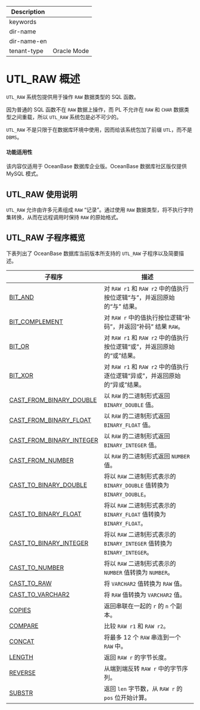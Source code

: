 | Description   |                 |
|---------------|-----------------|
| keywords      |                 |
| dir-name      |                 |
| dir-name-en   |                 |
| tenant-type   | Oracle Mode     |

# UTL_RAW 概述 

`UTL_RAW` 系统包提供用于操作 `RAW` 数据类型的 SQL 函数。

因为普通的 SQL 函数不在 `RAW` 数据上操作，而 PL 不允许在 `RAW` 和 `CHAR` 数据类型之间重载，所以 `UTL_RAW` 系统包是必不可少的。

`UTL_RAW` 不是只限于在数据库环境中使用，因而给该系统包加了前缀 `UTL`，而不是 `DBMS`。

  <main id="notice" >
    <h4>功能适用性</h4>
    <p>该内容仅适用于 OceanBase 数据库企业版。OceanBase 数据库社区版仅提供 MySQL 模式。</p>
  </main>

## UTL_RAW 使用说明 

`UTL_RAW` 允许由许多元素组成 `RAW` “记录”。通过使用 `RAW` 数据类型，将不执行字符集转换，从而在远程调用时保持 `RAW` 的原始格式。

## UTL_RAW 子程序概览 

下表列出了 OceanBase 数据库当前版本所支持的 `UTL_RAW` 子程序以及简要描述。


|                       **子程序**             |                **描述**                       |
|--------------------------------------------|---------------------------------------------------|
| [BIT_AND](../27000.utl-raw-oracle/200.bit-and-oracle.md)                 | 对 `RAW r1` 和 `RAW r2` 中的值执行按位逻辑“与”，并返回原始的“与” 结果。   |
| [BIT_COMPLEMENT](../27000.utl-raw-oracle/300.bit-complement-oracle.md)   | 对 `RAW r` 中的值执行按位逻辑“补码”，并返回“补码” 结果 `RAW`。            |
| [BIT_OR](../27000.utl-raw-oracle/400.bit-or-oracle.md)            | 对 `RAW r1` 和 `RAW r2` 中的值执行按位逻辑“或”，并返回原始的“或”结果。   |
| [BIT_XOR](../27000.utl-raw-oracle/500.bit-xor-oracle.md)          | 对 `RAW r1` 和 `RAW r2` 中的值执行逐位逻辑“异或”，并返回原始的“异或”结果。 |
| [CAST_FROM_BINARY_DOUBLE](../27000.utl-raw-oracle/600.cast-from-binary-double-oracle.md) | 以 `RAW` 的二进制形式返回 `BINARY_DOUBLE` 值。 |
| [CAST_FROM_BINARY_FLOAT](../27000.utl-raw-oracle/700.cast-from-binary-float-oracle.md)   | 以 `RAW` 的二进制形式返回 `BINARY_FLOAT` 值。  |
| [CAST_FROM_BINARY_INTEGER](../27000.utl-raw-oracle/800.cast-from-binary-integer-oracle.md) | 以 `RAW` 的二进制形式返回 `BINARY_INTEGER` 值。 |
| [CAST_FROM_NUMBER](../27000.utl-raw-oracle/900.cast-from-number-oracle.md)               | 以 `RAW` 的二进制形式返回 `NUMBER` 值。 |
| [CAST_TO_BINARY_DOUBLE](../27000.utl-raw-oracle/1000.cast-to-binary-double-oracle.md)    | 将以 `RAW` 二进制形式表示的 `BINARY_DOUBLE` 值转换为 `BINARY_DOUBLE`。  |
| [CAST_TO_BINARY_FLOAT](../27000.utl-raw-oracle/1100.cast-to-binary-float-oracle.md)      | 将以 `RAW` 二进制形式表示的 `BINARY_FLOAT` 值转换为 `BINARY_FLOAT`。    |
| [CAST_TO_BINARY_INTEGER](../27000.utl-raw-oracle/1200.cast-to-binary-integer-oracle.md)  | 将以 `RAW` 二进制形式表示的 `BINARY_INTEGER` 值转换为 `BINARY_INTEGER`。|
| [CAST_TO_NUMBER](../27000.utl-raw-oracle/1300.cast-to-number-oracle.md)        | 将以 `RAW` 二进制形式表示的 `NUMBER` 值转换为 `NUMBER`。  |
| [CAST_TO_RAW](../27000.utl-raw-oracle/1400.cast-to-raw-oracle.md)           | 将 `VARCHAR2` 值转换为 `RAW` 值。              |
| [CAST_TO_VARCHAR2](../27000.utl-raw-oracle/1500.cast-to-varchar2-oracle.md) | 将 `RAW` 值转换为 `VARCHAR2` 值。              |
| [COPIES](../27000.utl-raw-oracle/1600.compare-oracle.md)           | 返回串联在一起的 `r` 的 `n` 个副本。                      |
| [COMPARE](../27000.utl-raw-oracle/1700.concat-utl-oracle.md)         | 比较 `RAW r1` 和 `RAW r2`。                             |
| [CONCAT](../27000.utl-raw-oracle/1800.copies-oracle.md)        | 将最多 12 个 `RAW` 串连到一个 `RAW` 中。                  |
| [LENGTH](../27000.utl-raw-oracle/1900.length-utl-oracle.md)        | 返回 `RAW r` 的字节长度。                                |
| [REVERSE](../27000.utl-raw-oracle/2000.reverse-oracle.md)        | 从端到端反转 `RAW r` 中的字节序列。                       |
| [SUBSTR](../27000.utl-raw-oracle/2100.substr-utl-oracle.md)    | 返回 `len` 字节数，从 `RAW r` 的 `pos` 位开始计算。       |



